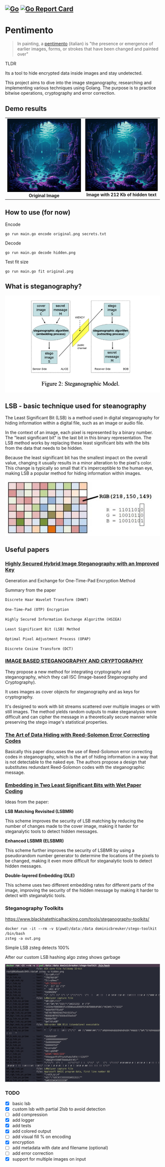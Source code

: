 ## [![Go](https://github.com/1F47E/go-pentimento/actions/workflows/go.yml/badge.svg?branch=master)](https://github.com/1F47E/go-pentimento/actions/workflows/go.yml) [![Go Report Card](https://goreportcard.com/badge/1F47E/go-pentimento)](https://goreportcard.com/report/1F47E/go-pentimento)

# Pentimento
> In painting, a [pentimento](https://en.wikipedia.org/wiki/Pentimento) (italian) is "the presence or emergence of earlier images, forms, or strokes that have been changed and painted over"

TLDR

Its a tool to hide encrypted data inside images and stay undetected.

This project aims to dive into the image steganography, researching and implementing various techniques using Golang.
The purpose is to practice bitwise operations, cryptography and error correction.

## Demo results
<table>
  <tr>
    <td valign="top" align="center">
        <a href="assets/original.png">
            <img src="assets/original.png" alt="original" width="420">
        </a>
        <br><b>Original Image</b>
    </td>
    <td valign="top" align="center">
        <a href="assets/hidden.png">
            <img src="assets/hidden.png" alt="hidden" width="420">
        </a>
        <br><b>Image with 212 Kb of hidden text</b>
    </td>
  </tr>
</table>

## How to use (for now)

Encode
```
go run main.go encode original.png secrets.txt
```

Decode
```
go run main.go decode hidden.png
```

Test fit size
```
go run main.go fit original.png
```

## What is steganography?
![stenography](assets/SteganographicModel.png)

## LSB - basic technique used for steanography

The Least Significant Bit (LSB) is a method used in digital steganography for hiding information within a digital file, such as an image or audio file.

In the context of an image, each pixel is represented by a binary number. The "least significant bit" is the last bit in this binary representation. The LSB method works by replacing these least significant bits with the bits from the data that needs to be hidden.

Because the least significant bit has the smallest impact on the overall value, changing it usually results in a minor alteration to the pixel's color. This change is typically so small that it's imperceptible to the human eye, making LSB a popular method for hiding information within images.

![LSB](assets/_LSB.jpg)


## Useful papers 


### [Highly Secured Hybrid Image Steganography with an Improved Key](https://dergipark.org.tr/tr/download/article-file/2475349)
Generation and Exchange for One-Time-Pad Encryption Method



Summary from the paper
```
Discrete Haar Wavelet Transform (DHWT)

One-Time-Pad (OTP) Encryption

Highly Secured Information Exchange Algorithm (HSIEA)

Least Significant Bit (LSB) Method

Optimal Pixel Adjustment Process (OPAP)

Discrete Cosine Transform (DCT)
```


### [IMAGE BASED STEGANOGRAPHY AND CRYPTOGRAPHY](https://www.diag.uniroma1.it/~bloisi/steganography/isc.pdf)


They propose a new method for integrating cryptography and steganography, which they call ISC (Image-based Steganography and Cryptography). 

It uses images as cover objects for steganography and as keys for cryptography. 

It's designed to work with bit streams scattered over multiple images or with still images. The method yields random outputs to make steganalysis more difficult and can cipher the message in a theoretically secure manner while preserving the stego image's statistical properties.




### [The Art of Data Hiding with Reed-Solomon Error Correcting Codes](https://arxiv.org/abs/1411.4790)


Basically this paper discusses the use of Reed-Solomon error correcting codes in steganography, which is the art of hiding information in a way that is not detectable to the naked eye. The authors propose a design that substitutes redundant Reed-Solomon codes with the steganographic message. 

### [Embedding in Two Least Significant Bits with Wet Paper Coding](https://eprint.iacr.org/2008/255.pdf)



Ideas from the paper:

**LSB Matching Revisited (LSBMR)**

This scheme improves the security of LSB matching by reducing the number of changes made to the cover image, making it harder for steganalytic tools to detect hidden messages.

**Enhanced LSBMR (ELSBMR)**

This scheme further improves the security of LSBMR by using a pseudorandom number generator to determine the locations of the pixels to be changed, making it even more difficult for steganalytic tools to detect hidden messages.

**Double-layered Embedding (DLE)**

This scheme uses two different embedding rates for different parts of the image, improving the security of the hidden message by making it harder to detect with steganalytic tools.


### Steganography Toolkits

https://www.blackhatethicalhacking.com/tools/steganography-toolkits/

```
docker run -it --rm -v $(pwd)/data:/data dominicbreuker/stego-toolkit /bin/bash
zsteg -a out.png
```

Simple LSB zsteg detects 100% 

After our custom LSB hashing algo zsteg shows garbage

![zsteg_results](assets/zsteg.jpg)


### TODO

- [x] basic lsb
- [x] custom lsb with partial 2lsb to avoid detection
- [ ] add compression
- [x] add logger
- [x] add tests
- [x] add colored output
- [ ] add visual fill % on encoding
- [x] encryption
- [ ] add metadata with date and filename (optional)
- [ ] add error correction
- [x] support for multiple images on input
